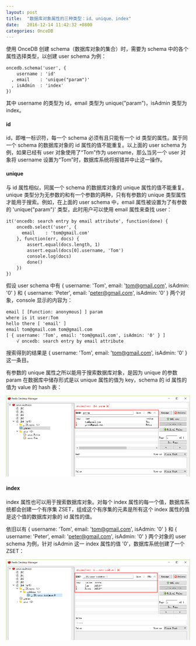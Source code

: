 ```yaml
---
layout: post
title:  "数据库对象属性的三种类型：id、unique、index"
date:   2016-12-14 11:42:32 +0800
categories: OnceDB
---
```

使用 OnceDB 创建 schema（数据库对象的集合）时，需要为 schema 中的各个属性选择类型，以创建 user schema 为例：  

	oncedb.schema('user', {
	    username : 'id'
	  , email    : 'unique("param")'
	  , isAdmin  : 'index'
	})

其中 username 的类型为 id，email 类型为 unique("param")，isAdmin 类型为 index。

#### id

id，即唯一标识符，每一个 schema 必须有且只能有一个 id 类型的属性。属于同一个 schema 的数据库对象的 id 属性的值不能重复。以上面的 user schema 为例，如果已经有 user 对象使用了“Tom”作为 username，那么当另一个 user 对象将 username 设置为“Tom”时，数据库系统将报错并中止这一操作。

#### unique 

与 id 属性相似，同属一个 schema 的数据库对象的 unique 属性的值不能重复。unique 类型分为无参数的和有一个参数的两种，只有有参数的 unique 类型属性才能用于搜索。例如，在上面的 user schema 中，email 属性被设置为了有参数的 'unique("param")' 类型，此时用户可以使用 email 属性来查找 user：  

	it('oncedb: search entry by email attribute', function(done) {
		oncedb.select('user', {
		  email    : 'tom@gmail.com'
		}, function(err, docs) {
			assert.equal(docs.length, 1)
		    assert.equal(docs[0].username, 'Tom')
		    console.log(docs)
		    done()
		})
	})

假设 user schema 中有 { username: 'Tom', email: 'tom@gmail.com', isAdmin: '0' } 和 { username: 'Peter', email: 'peter@gmail.com', isAdmin: '0' } 两个对象，console 显示的内容为：  

	email [ [Function: anonymous] ] param
	where is it user:Tom
	hello there [ 'email' ]
	email tom@gmail.com tom@gmail.com
	[ { username: 'Tom', email: 'tom@gmail.com', isAdmin: '0' } ]
	    √ oncedb: search entry by email attribute

搜索得到的结果是 { username: 'Tom', email: 'tom@gmail.com', isAdmin: '0' } 这一条目。  
  
有参数的 unique 属性之所以能用于搜索数据库对象，是因为 unique 的参数 param 在数据库中储存形式是以 unique 属性的值为 key，schema 的 id 属性的值为 value 的 hash 表：  
  
![unique 的参数 param 在数据库中储存形式][1]  
  
#### index

index 属性也可以用于搜索数据库对象。对每个 index 属性的每一个值，数据库系统都会创建一个有序集 ZSET，组成这个有序集的元素是所有这个 index 属性的值是这个值的数据库对象的 id 属性的值。  
  
依旧以有 { username: 'Tom', email: 'tom@gmail.com', isAdmin: '0' } 和 { username: 'Peter', email: 'peter@gmail.com', isAdmin: '0' } 两个对象的 user schema 为例，针对 isAdmin 这一 index 属性的值 '0'，数据库系统创建了一个 ZSET：  
  
![针对 isAdmin = 0 创建的 ZSET][2]  
  
  
  



[1]: https://raw.githubusercontent.com/OnceDoc/images/gh-pages/OnceDB/id_unique_index/unique_param_hash.png
[2]: https://raw.githubusercontent.com/OnceDoc/images/gh-pages/OnceDB/id_unique_index/index_store.png
